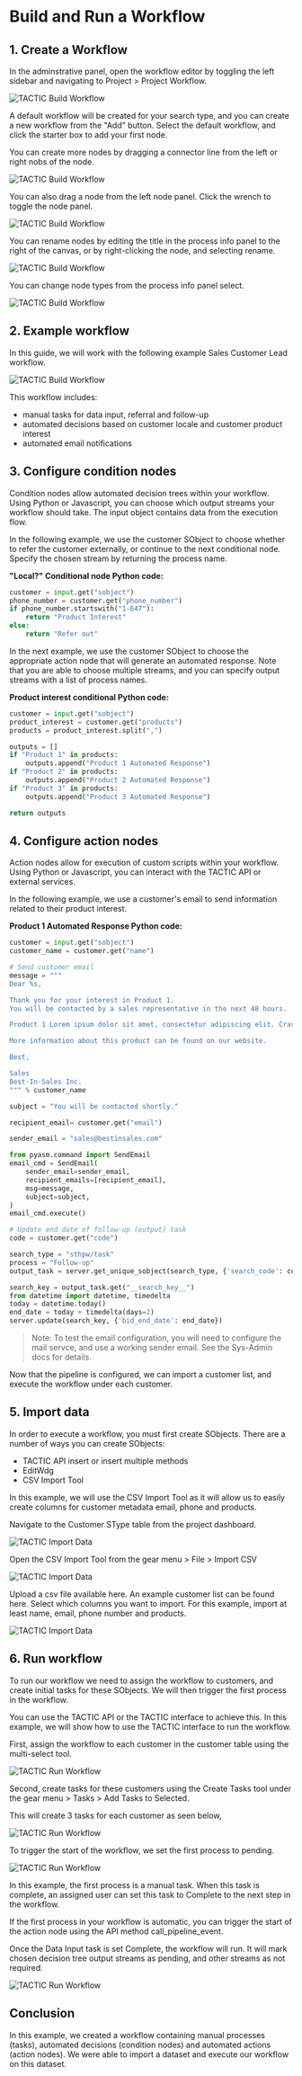 # Build and Run a Workflow

## 1. Create a Workflow

In the adminstrative panel, open the workflow editor by toggling the left sidebar and navigating to Project > Project Workflow.

![TACTIC Build Workflow](media/quick-start-build-workflow-1.gif)


A default workflow will be created for your search type, and you can create a new workflow from the "Add" button. Select the default workflow, and click the starter box to add your first node.

You can create more nodes by dragging a connector line from the left or right nobs of the node.

![TACTIC Build Workflow](media/quick-start-build-workflow-2.gif)

You can also drag a node from the left node panel. Click the wrench to toggle the node panel.

![TACTIC Build Workflow](media/quick-start-build-workflow-3.gif)

You can rename nodes by editing the title in the process info panel to the right of the canvas, or by right-clicking the node, and selecting rename.

![TACTIC Build Workflow](media/quick-start-build-workflow-4.gif)

You can change node types from the process info panel select.

![TACTIC Build Workflow](media/quick-start-build-workflow-5.gif)

## 2. Example workflow
In this guide, we will work with the following example Sales Customer Lead workflow.

![TACTIC Build Workflow](media/quick-start-build-workflow-6.png)

This workflow includes:

* manual tasks for data input, referral and follow-up
* automated decisions based on customer locale and customer product interest
* automated email notifications

## 3. Configure condition nodes

Condition nodes allow automated decision trees within your workflow. Using Python or Javascript, you can choose which output streams your workflow should take. The input object contains data from the execution flow.

In the following example, we use the customer SObject to choose whether to refer the customer externally, or continue to the next conditional node. Specify the chosen stream by returning the process name.

**"Local?" Conditional node Python code:**

```python
customer = input.get("sobject")
phone_number = customer.get("phone_number")
if phone_number.startswith("1-647"):
    return "Product Interest"
else:
    return "Refer out"

```

In the next example, we use the customer SObject to choose the appropriate action node that will generate an automated response. Note that you are able to choose multiple streams, and you can specify output streams with a list of process names.

**Product interest conditional Python code:**

```python
customer = input.get("sobject")
product_interest = customer.get("products")
products = product_interest.split(",")

outputs = []
if "Product 1" in products:
    outputs.append("Product 1 Automated Response")
if "Product 2" in products:
    outputs.append("Product 2 Automated Response")
if "Product 3" in products:
    outputs.append("Product 3 Automated Response")

return outputs
```

## 4. Configure action nodes

Action nodes allow for execution of custom scripts within your workflow. Using Python or Javascript, you can interact with the TACTIC API or external services.

In the following example, we use a customer's email to send information related to their product interest.

**Product 1 Automated Response Python code:**

```python
customer = input.get("sobject")
customer_name = customer.get("name")

# Send customer email
message = """
Dear %s,

Thank you for your interest in Product 1.
You will be contacted by a sales representative in the next 48 hours.

Product 1 Lorem ipsum dolor sit amet, consectetur adipiscing elit. Cras et nibh est. Quisque sit amet auctor enim, a lobortis tellus. Suspendisse semper vel nulla nec cursus. Sed sodales metus sit amet mauris consectetur, eget facilisis ipsum lacinia. Cras tristique elit vel iaculis interdum. Maecenas velit est, ultrices a pharetra sagittis, placerat vel sem. In sodales purus non mauris porta, non sagittis risus posuere. Nam non hendrerit est, sed euismod dui. Vivamus congue gravida sem, eget pretium nulla pretium vel. Suspendisse eu eros non velit tristique venenatis porttitor et eros. Vivamus sed nisl non quam ultrices varius. 

More information about this product can be found on our website.

Best,

Sales
Best-In-Sales Inc.
""" % customer_name

subject = "You will be contacted shortly."

recipient_email= customer.get("email")

sender_email = "sales@bestinsales.com"

from pyasm.command import SendEmail
email_cmd = SendEmail(
    sender_email=sender_email,
    recipient_emails=[recipient_email],
    msg=message,
    subject=subject,
)
email_cmd.execute()

# Update end date of follow-up (output) task
code = customer.get("code")

search_type = "sthpw/task"
process = "Follow-up"
output_task = server.get_unique_sobject(search_type, {'search_code': code, "process": process})

search_key = output_task.get("__search_key__")
from datetime import datetime, timedelta
today = datetime.today()
end_date = today + timedelta(days=2)
server.update(search_key, {'bid_end_date': end_date})

```


> Note: To test the email configuration, you will need to configure the mail servce, and use a working sender email. See the Sys-Admin docs for details.

Now that the pipeline is configured, we can import a customer list, and execute the workflow under each customer.

## 5. Import data

In order to execute a workflow, you must first create SObjects. There are a number of ways you can create SObjects:

* TACTIC API insert or insert multiple methods
* EditWdg
* CSV Import Tool

In this example, we will use the CSV Import Tool as it will allow us to easily create columns for customer metadata email, phone and products.

Navigate to the Customer SType table from the project dashboard.

![TACTIC Import Data](media/quick-start-import-data-0.gif)

Open the CSV Import Tool from the gear menu > File > Import CSV

![TACTIC Import Data](media/quick-start-import-data-1.png)

Upload a csv file available here. An example customer list can be found here. Select which columns you want to import. For this example, import at least name, email, phone number and products.

![TACTIC Import Data](media/quick-start-import-data-2.gif)

## 6. Run workflow
To run our workflow we need to assign the workflow to customers, and create initial tasks for these SObjects. We will then trigger the first process in the workflow.

You can use the TACTIC API or the TACTIC interface to achieve this. In this example, we will show how to use the TACTIC interface to run the workflow.

First, assign the workflow to each customer in the customer table using the multi-select tool.

![TACTIC Run Workflow](media/quick-start-run-workflow-1.gif)

Second, create tasks for these customers using the Create Tasks tool under the gear menu > Tasks > Add Tasks to Selected.

This will create 3 tasks for each customer as seen below,

![TACTIC Run Workflow](media/quick-start-run-workflow-2.png)

To trigger the start of the workflow, we set the first process to pending.

![TACTIC Run Workflow](media/quick-start-run-workflow-3.gif)

In this example, the first process is a manual task. When this task is complete, an assigned user can set this task to Complete to the next step in the workflow.

If the first process in your workflow is automatic, you can trigger the start of the action node using the API method call_pipeline_event.

Once the Data Input task is set Complete, the workflow will run. It will mark chosen decision tree output streams as pending, and other streams as not required.

![TACTIC Run Workflow](media/quick-start-run-workflow-4.png)

## Conclusion

In this example, we created a workflow containing manual processes (tasks), automated decisions (condition nodes) and automated actions (action nodes). We were able to import a dataset and execute our workflow on this dataset.
